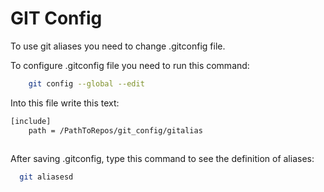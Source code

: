 # GIT Config 

To use git aliases you need to change .gitconfig file.

To configure .gitconfig file you need to run this command:
```bash
    git config --global --edit
```
Into this file write this text:

```bash
[include]
    path = /PathToRepos/git_config/gitalias
    
```

After saving .gitconfig, type this command to see the definition of aliases:

```bash
  git aliasesd
```
